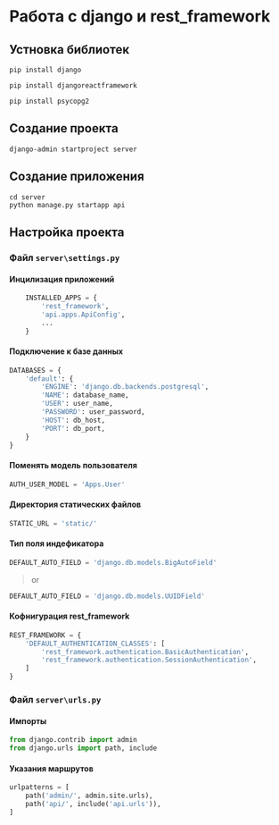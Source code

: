 # Работа с django и rest_framework

## Устновка библиотек
```console
pip install django
```
```console
pip install djangoreactframework
```
```console
pip install psycopg2
```
## Создание проекта
```console
django-admin startproject server
```
## Создание приложения
```console
cd server
python manage.py startapp api
```
## Настройка проекта
### Файл ```server\settings.py```
#### Инцилизация приложений
```python
    INSTALLED_APPS = {
        'rest_framework',
        'api.apps.ApiConfig',
        ...
    }
```
#### Подключение к базе данных
```python
DATABASES = {
    'default': {
        'ENGINE': 'django.db.backends.postgresql',
        'NAME': database_name,
        'USER': user_name,
        'PASSWORD': user_password,
        'HOST': db_host,
        'PORT': db_port,
    }
}
```
#### Поменять модель пользователя
```python
AUTH_USER_MODEL = 'Apps.User'
```
#### Директория статических файлов
```python
STATIC_URL = 'static/'
```
#### Тип поля индефикатора
```python
DEFAULT_AUTO_FIELD = 'django.db.models.BigAutoField'
```
>or
```python
DEFAULT_AUTO_FIELD = 'django.db.models.UUIDField'
```
#### Кофнигурация rest_framework
```python
REST_FRAMEWORK = {
    'DEFAULT_AUTHENTICATION_CLASSES': [
        'rest_framework.authentication.BasicAuthentication',
        'rest_framework.authentication.SessionAuthentication',
    ]
}
```
### Файл ```server\urls.py```
#### Импорты
```python
from django.contrib import admin
from django.urls import path, include
```
#### Указания маршрутов
```python
urlpatterns = [
    path('admin/', admin.site.urls),
    path('api/', include('api.urls')),
]
```
